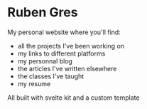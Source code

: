# Ruben Gres

My personal website where you'll find:
- all the projects I've been working on
- my links to different platforms
- my personnal blog
- the articles I've written elsewhere
- the classes I've taught
- my resume

All built with svelte kit and a custom template
